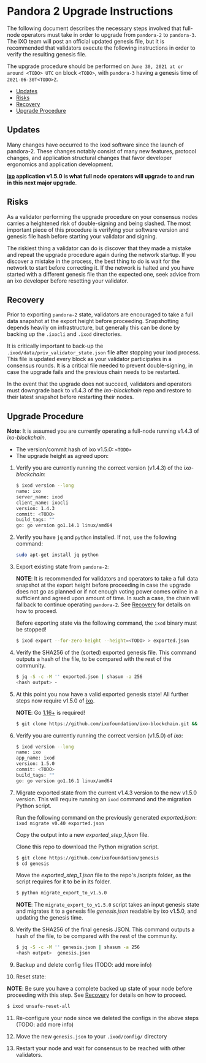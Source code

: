 # Pandora 2 Upgrade Instructions

The following document describes the necessary steps involved that full-node operators
must take in order to upgrade from `pandora-2` to `pandora-3`. The IXO team
will post an official updated genesis file, but it is recommended that validators
execute the following instructions in order to verify the resulting genesis file.

The upgrade procedure should be performed on `June 30, 2021 at or around <TODO> UTC` on block `<TODO>`, with `pandora-3` having a genesis time of `2021-06-30T<TODO>Z`.

  - [Updates](#updates)
  - [Risks](#risks)
  - [Recovery](#recovery)
  - [Upgrade Procedure](#upgrade-procedure)

## Updates

Many changes have occurred to the ixod software since the launch of pandora-2. These changes notably consist of many new features,
protocol changes, and application structural changes that favor developer ergonomics and application development.

<TODO>

__[ixo](https://github.com/ixofoundation/ixo-blockchain) application v1.5.0 is
what full node operators will upgrade to and run in this next major upgrade__.

## Risks

As a validator performing the upgrade procedure on your consensus nodes carries a heightened risk of
double-signing and being slashed. The most important piece of this procedure is verifying your
software version and genesis file hash before starting your validator and signing.

The riskiest thing a validator can do is discover that they made a mistake and repeat the upgrade
procedure again during the network startup. If you discover a mistake in the process, the best thing
to do is wait for the network to start before correcting it. If the network is halted and you have
started with a different genesis file than the expected one, seek advice from an ixo developer
before resetting your validator.

## Recovery

Prior to exporting `pandora-2` state, validators are encouraged to take a full data snapshot at the
export height before proceeding. Snapshotting depends heavily on infrastructure, but generally this
can be done by backing up the `.ixocli` and `.ixod` directories.

It is critically important to back-up the `.ixod/data/priv_validator_state.json` file after stopping your ixod process. This file is updated every block as your validator participates in a consensus rounds. It is a critical file needed to prevent double-signing, in case the upgrade fails and the previous chain needs to be restarted.

In the event that the upgrade does not succeed, validators and operators must downgrade back to
v1.4.3 of the _ixo-blockchain_ repo and restore to their latest snapshot before restarting their nodes.

## Upgrade Procedure

__Note__: It is assumed you are currently operating a full-node running v1.4.3 of _ixo-blockchain_.

- The version/commit hash of ixo v1.5.0: `<TODO>`
- The upgrade height as agreed upon: **<TODO>**


1. Verify you are currently running the correct version (v1.4.3) of the _ixo-blockchain_:

   ```bash
   $ ixod version --long
   name: ixo
   server_name: ixod
   client_name: ixocli
   version: 1.4.3
   commit: <TODO>
   build_tags: ""
   go: go version go1.14.1 linux/amd64
   ```

2. Verify you have `jq` and `python` installed. If not, use the following command:

   ```bash
   sudo apt-get install jq python
   ```
   
3. Export existing state from `pandora-2`:

   **NOTE**: It is recommended for validators and operators to take a full data snapshot at the export
   height before proceeding in case the upgrade does not go as planned or if not enough voting power
   comes online in a sufficient and agreed upon amount of time. In such a case, the chain will fallback
   to continue operating `pandora-2`. See [Recovery](#recovery) for details on how to proceed.

   Before exporting state via the following command, the `ixod` binary must be stopped!

   ```bash
   $ ixod export --for-zero-height --height=<TODO> > exported.json
   ```

4. Verify the SHA256 of the (sorted) exported genesis file. This command outputs a hash of the file, to be compared  with the rest of the community.

   ```bash
   $ jq -S -c -M '' exported.json | shasum -a 256
   <hash output> -
   ```

5. At this point you now have a valid exported genesis state! All further steps now require
v1.5.0 of [ixo](https://github.com/ixofoundation/ixo-blockchain).

   **NOTE**: Go [1.16+](https://golang.org/dl/) is required!

   ```bash
   $ git clone https://github.com/ixofoundation/ixo-blockchain.git && cd ixo-blockchain && git checkout v1.5.0; make install
   ```

6. Verify you are currently running the correct version (v1.5.0) of _ixo_:

   ```bash
   $ ixod version --long
   name: ixo
   app_name: ixod
   version: 1.5.0
   commit: <TODO>
   build_tags: ""
   go: go version go1.16.1 linux/amd64

   ```

7. Migrate exported state from the current v1.4.3 version to the new v1.5.0 version. This will require running an `ixod` command and the migration Python script.
   
   Run the following command on the previously generated _exported.json_: `ixod migrate v0.40 exported.json`
   
   Copy the output into a new _exported_step_1.json_ file.
   
   Clone this repo to download the Python migration script.
   
   ```bash
   $ git clone https://github.com/ixofoundation/genesis
   $ cd genesis
   ```
   
   Move the _exported_step_1.json_ file to the repo's /scripts folder, as the script requires for it to be in its folder.

   ```bash
   $ python migrate_export_to_v1.5.0
   ```

   **NOTE**: The `migrate_export_to_v1.5.0` script takes an input genesis state and migrates it to a genesis file _genesis.json_ readable by ixo v1.5.0, and updating the genesis time.

8. Verify the SHA256 of the final genesis JSON. This command outputs a hash of the file, to be compared with the rest of the community.

   ```bash
   $ jq -S -c -M '' genesis.json | shasum -a 256
   <hash output>  genesis.json
   ```

9. Backup and delete config files (TODO: add more info)

10. Reset state:

   **NOTE**: Be sure you have a complete backed up state of your node before proceeding with this step.
   See [Recovery](#recovery) for details on how to proceed.

   ```bash
   $ ixod unsafe-reset-all
   ```

11. Re-configure your node since we deleted the configs in the above steps (TODO: add more info)
     
12. Move the new `genesis.json` to your `.ixod/config/` directory

13. Restart your node and wait for consensus to be reached with other validators.
